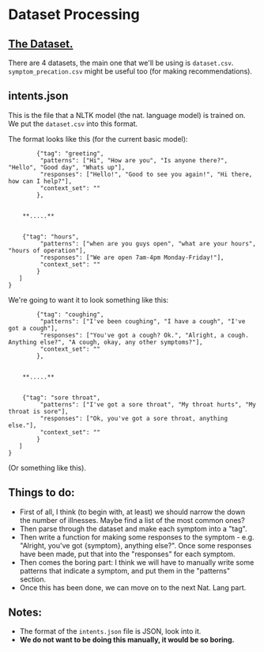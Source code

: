 # Dataset Processing

## [The Dataset.](https://www.kaggle.com/itachi9604/disease-symptom-description-dataset)
There are 4 datasets, the main one that we'll be using is `dataset.csv`. `symptom_precation.csv` might be useful too (for making recommendations).

## intents.json
This is the file that a NLTK model (the nat. language model) is trained on. We put the `dataset.csv` into this format.

The format looks like this (for the current basic model):

```{"intents": [
        {"tag": "greeting",
         "patterns": ["Hi", "How are you", "Is anyone there?", "Hello", "Good day", "Whats up"],
         "responses": ["Hello!", "Good to see you again!", "Hi there, how can I help?"],
         "context_set": ""
        },


	**.....**


	{"tag": "hours",
         "patterns": ["when are you guys open", "what are your hours", "hours of operation"],
         "responses": ["We are open 7am-4pm Monday-Friday!"],
         "context_set": ""
        }
   ]
}
```

We're going to want it to look something like this:

```{"intents": [
        {"tag": "coughing",
         "patterns": ["I've been coughing", "I have a cough", "I've got a cough"],
         "responses": ["You've got a cough? Ok.", "Alright, a cough. Anything else?", "A cough, okay, any other symptoms?"],
         "context_set": ""
        },


	**.....**


	{"tag": "sore throat",
         "patterns": ["I've got a sore throat", "My throat hurts", "My throat is sore"],
         "responses": ["Ok, you've got a sore throat, anything else."],
         "context_set": ""
        }
   ]
}
```

(Or something like this).

## Things to do:

* First of all, I think (to begin with, at least) we should narrow the down the number of illnesses. Maybe find a list of the most common ones?
* Then parse through the dataset and make each symptom into a "tag".
* Then write a function for making some responses to the symptom - e.g. "Alright, you've got {symptom}, anything else?". Once some responses have been made, put that into the "responses" for each symptom.
* Then comes the boring part: I think we will have to manually write some patterns that indicate a symptom, and put them in the "patterns" section.
* Once this has been done, we can move on to the next Nat. Lang part.

## Notes:
* The format of the `intents.json` file is JSON, look into it.
* **We do not want to be doing this manually, it would be so boring.**



